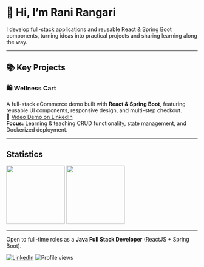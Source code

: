 # 👋 Hi, I’m Rani Rangari

I develop full-stack applications and reusable React & Spring Boot components, turning ideas into practical projects and sharing learning along the way.

---

## 📚 Key Projects

### 🛍️ Wellness Cart
A full-stack eCommerce demo built with **React & Spring Boot**, featuring reusable UI components, responsive design, and multi-step checkout.  
🎥 [Video Demo on LinkedIn](https://www.linkedin.com/feed/update/urn:li:activity:7333097056221155328/)  
**Focus:** Learning & teaching CRUD functionality, state management, and Dockerized deployment.

---

## Statistics

<div>
  <a href="https://github.com/rangari-rani?tab=repositories&q=&type=&language=&sort=stargazers"><img height="154" src="https://github-readme-stats.vercel.app/api?username=rangari-rani&show_icons=true&theme=react&count_private=true&hide=contribs" /></a>
  <img height="154" src="https://github-readme-stats.vercel.app/api/top-langs/?username=rangari-rani&layout=compact&theme=react&hide=php&langs_count=6" />
<!--   <a href="https://wakatime.com/@theodorusclarence"><img height="150" src="https://github-readme-stats.vercel.app/api/wakatime?username=rangari-rani&layout=compact&theme=react&langs_count=6" /></a> -->
</div>

---

Open to full-time roles as a **Java Full Stack Developer** (ReactJS + Spring Boot). 

[![LinkedIn](https://img.shields.io/badge/LinkedIn-Rani_Rangari-blue?logo=linkedin)](https://www.linkedin.com/in/rani-rangari/)
![Profile views](https://komarev.com/ghpvc/?username=rangari-rani&color=gray)

